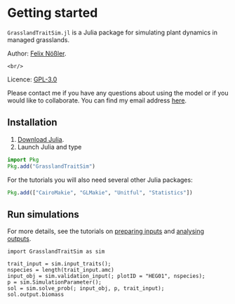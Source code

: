 # Getting started

`GrasslandTraitSim.jl` is a Julia package for simulating plant dynamics in managed grasslands.

Author: [Felix Nößler](https://github.com/FelixNoessler/).
```@raw html 
<br/>
```
Licence: [GPL-3.0](https://github.com/FelixNoessler/GrasslandTraitSim.jl/blob/master/LICENSE)

Please contact me if you have any questions about using the model or if you would like to collaborate. You can find my email address [here](https://veilmail.io/felix-noessler).

## Installation

1. [Download Julia](https://julialang.org/downloads/).
2. Launch Julia and type

```julia
import Pkg
Pkg.add("GrasslandTraitSim")
```

For the tutorials you will also need several other Julia packages:
```julia
Pkg.add(["CairoMakie", "GLMakie", "Unitful", "Statistics"])
```


## Run simulations

For more details, see the tutorials on [preparing inputs](@ref "How to prepare the input data to start a simulation") and [analysing outputs](@ref "How to analyse the model output"). 

```@example
import GrasslandTraitSim as sim

trait_input = sim.input_traits();
nspecies = length(trait_input.amc)
input_obj = sim.validation_input(; plotID = "HEG01", nspecies);
p = sim.SimulationParameter();
sol = sim.solve_prob(; input_obj, p, trait_input);
sol.output.biomass
```

